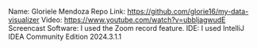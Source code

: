 Name: Gloriele Mendoza
Repo Link: https://github.com/glorie16/my-data-visualizer
Video: https://www.youtube.com/watch?v=ubbljagwudE
Screencast Software: I used the Zoom record feature.
IDE: I used IntelliJ IDEA Community Edition 2024.3.1.1
